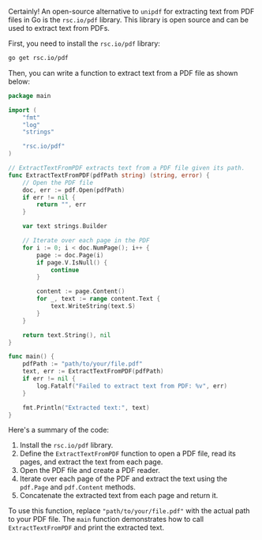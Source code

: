 Certainly! An open-source alternative to `unipdf` for extracting text from PDF files in Go is the `rsc.io/pdf` library. This library is open source and can be used to extract text from PDFs.

First, you need to install the `rsc.io/pdf` library:

```sh
go get rsc.io/pdf
```

Then, you can write a function to extract text from a PDF file as shown below:

```go
package main

import (
	"fmt"
	"log"
	"strings"

	"rsc.io/pdf"
)

// ExtractTextFromPDF extracts text from a PDF file given its path.
func ExtractTextFromPDF(pdfPath string) (string, error) {
	// Open the PDF file
	doc, err := pdf.Open(pdfPath)
	if err != nil {
		return "", err
	}

	var text strings.Builder

	// Iterate over each page in the PDF
	for i := 0; i < doc.NumPage(); i++ {
		page := doc.Page(i)
		if page.V.IsNull() {
			continue
		}

		content := page.Content()
		for _, text := range content.Text {
			text.WriteString(text.S)
		}
	}

	return text.String(), nil
}

func main() {
	pdfPath := "path/to/your/file.pdf"
	text, err := ExtractTextFromPDF(pdfPath)
	if err != nil {
		log.Fatalf("Failed to extract text from PDF: %v", err)
	}

	fmt.Println("Extracted text:", text)
}
```

Here's a summary of the code:
1. Install the `rsc.io/pdf` library.
2. Define the `ExtractTextFromPDF` function to open a PDF file, read its pages, and extract the text from each page.
3. Open the PDF file and create a PDF reader.
4. Iterate over each page of the PDF and extract the text using the `pdf.Page` and `pdf.Content` methods.
5. Concatenate the extracted text from each page and return it.

To use this function, replace `"path/to/your/file.pdf"` with the actual path to your PDF file. The `main` function demonstrates how to call `ExtractTextFromPDF` and print the extracted text.